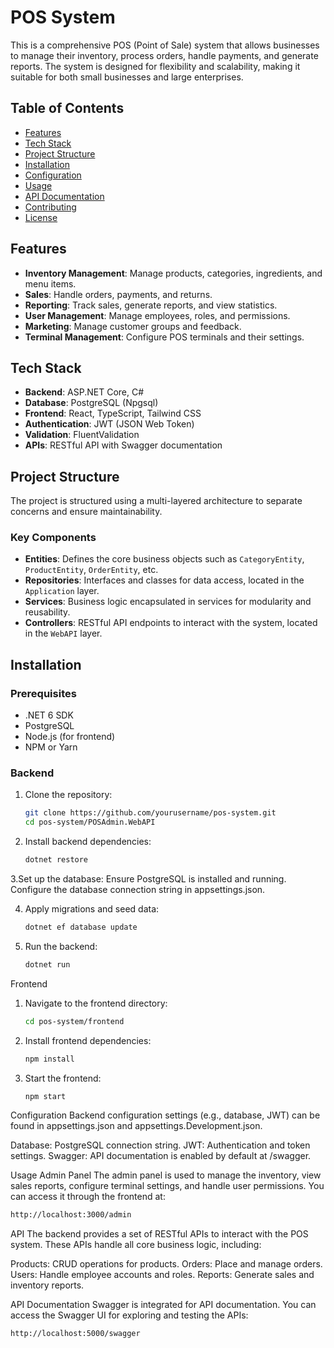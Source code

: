 # POS System

This is a comprehensive POS (Point of Sale) system that allows businesses to manage their inventory, process orders, handle payments, and generate reports. The system is designed for flexibility and scalability, making it suitable for both small businesses and large enterprises.

## Table of Contents

- [Features](#features)
- [Tech Stack](#tech-stack)
- [Project Structure](#project-structure)
- [Installation](#installation)
- [Configuration](#configuration)
- [Usage](#usage)
- [API Documentation](#api-documentation)
- [Contributing](#contributing)
- [License](#license)

## Features

- **Inventory Management**: Manage products, categories, ingredients, and menu items.
- **Sales**: Handle orders, payments, and returns.
- **Reporting**: Track sales, generate reports, and view statistics.
- **User Management**: Manage employees, roles, and permissions.
- **Marketing**: Manage customer groups and feedback.
- **Terminal Management**: Configure POS terminals and their settings.

## Tech Stack

- **Backend**: ASP.NET Core, C#
- **Database**: PostgreSQL (Npgsql)
- **Frontend**: React, TypeScript, Tailwind CSS
- **Authentication**: JWT (JSON Web Token)
- **Validation**: FluentValidation
- **APIs**: RESTful API with Swagger documentation

## Project Structure

The project is structured using a multi-layered architecture to separate concerns and ensure maintainability.


### Key Components

- **Entities**: Defines the core business objects such as `CategoryEntity`, `ProductEntity`, `OrderEntity`, etc.
- **Repositories**: Interfaces and classes for data access, located in the `Application` layer.
- **Services**: Business logic encapsulated in services for modularity and reusability.
- **Controllers**: RESTful API endpoints to interact with the system, located in the `WebAPI` layer.

## Installation

### Prerequisites

- .NET 6 SDK
- PostgreSQL
- Node.js (for frontend)
- NPM or Yarn

### Backend

1. Clone the repository:
   ```bash
   git clone https://github.com/yourusername/pos-system.git
   cd pos-system/POSAdmin.WebAPI
   ```

2. Install backend dependencies:
   ```bash
   dotnet restore
   ```

3.Set up the database:
  Ensure PostgreSQL is installed and running.
  Configure the database connection string in appsettings.json.

4. Apply migrations and seed data:
   ```bash
   dotnet ef database update
   ```

5. Run the backend:
   ```bash
   dotnet run
   ```

Frontend

1. Navigate to the frontend directory:
   ```bash
   cd pos-system/frontend
   ```

2. Install frontend dependencies:
   ```bash
   npm install
   ```

3. Start the frontend:
   ```bash
   npm start
   ```

Configuration
  Backend configuration settings (e.g., database, JWT) can be found in appsettings.json and appsettings.Development.json.
  
  Database: PostgreSQL connection string.
  JWT: Authentication and token settings.
  Swagger: API documentation is enabled by default at /swagger.

Usage
Admin Panel
The admin panel is used to manage the inventory, view sales reports, configure terminal settings, and handle user permissions. You can access it through the frontend at:
  ```bash
http://localhost:3000/admin
  ```

API
  The backend provides a set of RESTful APIs to interact with the POS system. These APIs handle all core business logic, including:
  
  Products: CRUD operations for products.
  Orders: Place and manage orders.
  Users: Handle employee accounts and roles.
  Reports: Generate sales and inventory reports.

API Documentation
  Swagger is integrated for API documentation. You can access the Swagger UI for exploring and testing the APIs:
  ```bash
http://localhost:5000/swagger
```


